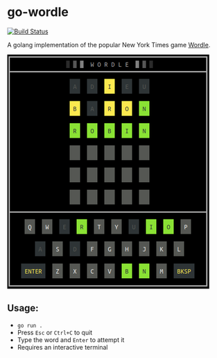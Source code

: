 # go-wordle

[![Build Status](https://github.com/jedib0t/go-wordle/workflows/CI/badge.svg?branch=main)](https://github.com/jedib0t/go-wordle/actions?query=workflow%3ACI+event%3Apush+branch%3Amain)

A golang implementation of the popular New York Times game [Wordle](https://www.nytimes.com/games/wordle/index.html).

<img src="go-wordle.png"/>

## Usage:
* `go run .`
* Press `Esc` or `Ctrl+C` to quit
* Type the word and `Enter` to attempt it
* Requires an interactive terminal

